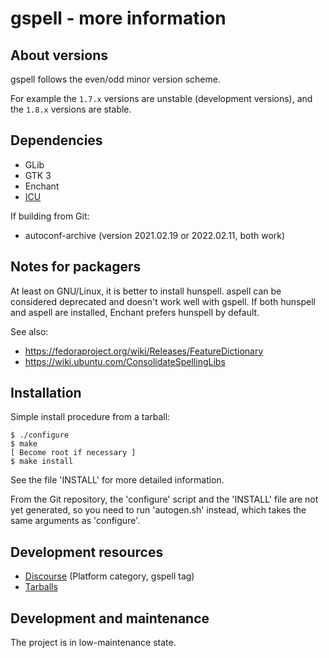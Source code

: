 gspell - more information
=========================

About versions
--------------

gspell follows the even/odd minor version scheme.

For example the `1.7.x` versions are unstable (development versions), and the
`1.8.x` versions are stable.

Dependencies
------------

- GLib
- GTK 3
- Enchant
- [ICU](http://site.icu-project.org/)

If building from Git:
- autoconf-archive (version 2021.02.19 or 2022.02.11, both work)

Notes for packagers
-------------------

At least on GNU/Linux, it is better to install hunspell. aspell can be
considered deprecated and doesn't work well with gspell. If both hunspell and
aspell are installed, Enchant prefers hunspell by default.

See also:
- https://fedoraproject.org/wiki/Releases/FeatureDictionary
- https://wiki.ubuntu.com/ConsolidateSpellingLibs

Installation
------------

Simple install procedure from a tarball:

```
$ ./configure
$ make
[ Become root if necessary ]
$ make install
```

See the file 'INSTALL' for more detailed information.

From the Git repository, the 'configure' script and the 'INSTALL' file are not
yet generated, so you need to run 'autogen.sh' instead, which takes the same
arguments as 'configure'.

Development resources
---------------------

- [Discourse](https://discourse.gnome.org/tag/gspell) (Platform category, gspell tag)
- [Tarballs](https://download.gnome.org/sources/gspell/)

Development and maintenance
---------------------------

The project is in low-maintenance state.
